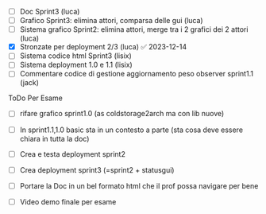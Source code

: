 - [ ] Doc Sprint3 (luca)
- [ ] Grafico Sprint3: elimina attori, comparsa delle gui (luca)
- [ ] Sistema grafico Sprint2: elimina attori, merge tra i 2 grafici dei 2 attori (luca)
- [x] Stronzate per deployment 2/3 (luca) ✅ 2023-12-14
- [ ] Sistema codice html Sprint3 (lisix)
- [ ]  Sistema deployment 1.0 e 1.1 (lisix)
- [ ] Commentare codice di gestione aggiornamento peso observer sprint1.1 (jack)

ToDo Per Esame
- [ ] rifare grafico sprint1.0 (as coldstorage2arch ma con lib nuove)
- [ ] In sprint1.1,1.0 basic sta in un contesto a parte (sta cosa deve essere chiara in tutta la doc)
- [ ] Crea e testa deployment sprint2
- [ ] Crea deployment sprint3 (=sprint2 + statusgui)
- [ ] Portare la Doc in un bel formato html che il prof possa navigare per bene
- [ ] Video demo finale per esame


